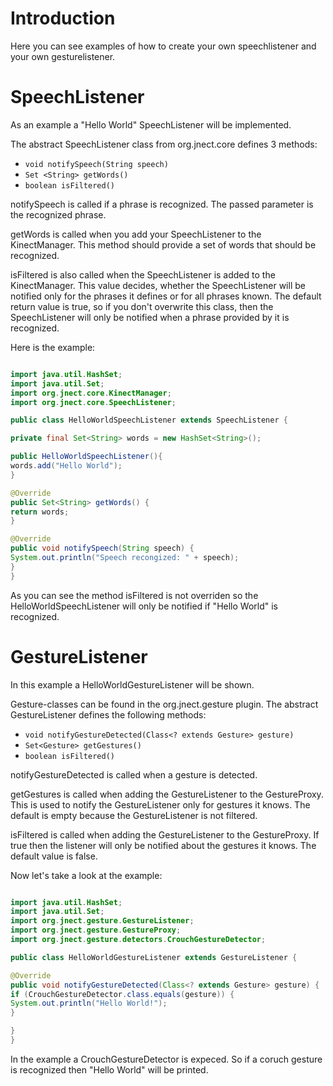 # Introduction #

Here you can see examples of how to create your own speechlistener and your own gesturelistener.

# SpeechListener #
As an example a "Hello World" SpeechListener will be implemented.

The abstract SpeechListener class from org.jnect.core defines 3 methods:
  * `void notifySpeech(String speech)`
  * `Set <String> getWords()`
  * `boolean isFiltered()`

notifySpeech is called if a phrase is recognized. The passed parameter is the recognized phrase.

getWords is called when you add your SpeechListener to the KinectManager. This method should provide a set of words that should be recognized.

isFiltered is also called when the SpeechListener is added to the KinectManager. This value decides, whether the SpeechListener will be notified only for the phrases it defines or for all phrases known. The default return value is true, so if you don't overwrite this class, then the SpeechListener will only be notified when a phrase provided by it is recognized.

Here is the example:
```java

import java.util.HashSet;
import java.util.Set;
import org.jnect.core.KinectManager;
import org.jnect.core.SpeechListener;

public class HelloWorldSpeechListener extends SpeechListener {

private final Set<String> words = new HashSet<String>();

public HelloWorldSpeechListener(){
words.add("Hello World");
}

@Override
public Set<String> getWords() {
return words;
}

@Override
public void notifySpeech(String speech) {
System.out.println("Speech recongized: " + speech);
}
}
```

As you can see the method isFiltered is not overriden so the HelloWorldSpeechListener will only be notified if "Hello World" is recognized.

# GestureListener #
In this example a HelloWorldGestureListener will be shown.

Gesture-classes can be found in the org.jnect.gesture plugin. The abstract GestureListener defines the following methods:
  * `void notifyGestureDetected(Class<? extends Gesture> gesture)`
  * `Set<Gesture> getGestures()`
  * `boolean isFiltered()`

notifyGestureDetected is called when a gesture is detected.

getGestures is called when adding the GestureListener to the GestureProxy. This is used to notify the GestureListener only for gestures it knows. The default is empty because the GestureListener is not filtered.

isFiltered is called when adding the GestureListener to the GestureProxy. If true then the listener will only be notified about the gestures it knows. The default value is false.

Now let's take a look at the example:
```java

import java.util.HashSet;
import java.util.Set;
import org.jnect.gesture.GestureListener;
import org.jnect.gesture.GestureProxy;
import org.jnect.gesture.detectors.CrouchGestureDetector;

public class HelloWorldGestureListener extends GestureListener {

@Override
public void notifyGestureDetected(Class<? extends Gesture> gesture) {
if (CrouchGestureDetector.class.equals(gesture)) {
System.out.println("Hello World!");
}

}
}
```

In the example a CrouchGestureDetector is expeced. So if a coruch gesture is recognized then "Hello World" will be printed.